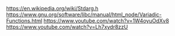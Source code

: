 https://en.wikipedia.org/wiki/Stdarg.h
https://www.gnu.org/software/libc/manual/html_node/Variadic-Functions.html
https://www.youtube.com/watch?v=1W4oyuOdXv8
https://www.youtube.com/watch?v=Lh7xydr8zzU
